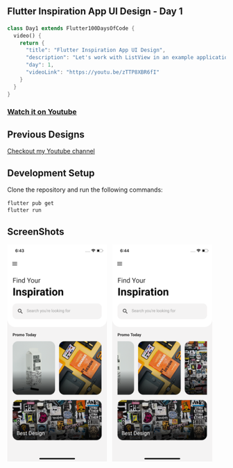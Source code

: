 ## Flutter Inspiration App UI Design - Day 1

```dart
class Day1 extends Flutter100DaysOfCode {
  video() {
    return {
      "title": "Flutter Inspiration App UI Design",
      "description": "Let's work with ListView in an example application.",
      "day": 1,
      "videoLink": "https://youtu.be/zTTP8XBR6fI"
    }
  }
}
```
### [Watch it on Youtube](https://youtu.be/zTTP8XBR6fI)

## Previous Designs
[Checkout my Youtube channel](https://youtube.com/afgprogrammer)


## Development Setup
Clone the repository and run the following commands:
```
flutter pub get
flutter run
```

## ScreenShots

<img src="assets/screenshot/one.png" height="500em" /> &nbsp; <img src="assets/screenshot/two.png" height="500em" />

